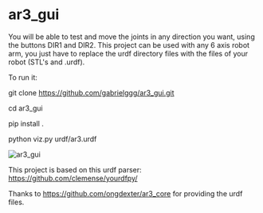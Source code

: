 # ar3_gui

You will be able to test and move the joints in any direction you want, using the buttons DIR1 and DIR2. This project can be used with any 6 axis robot arm, you just have to replace the urdf directory files with the files of your robot (STL's and .urdf).

To run it:

git clone https://github.com/gabrielggg/ar3_gui.git

cd ar3_gui

pip install .

python viz.py urdf/ar3.urdf

![ar3_gui](https://github.com/gabrielggg/ar3_gui/assets/5673338/1ebe9edc-b3b8-4fae-8d95-67fab76d2ef1)

This project is based on this urdf parser:
https://github.com/clemense/yourdfpy/

Thanks to https://github.com/ongdexter/ar3_core for providing the urdf files.

